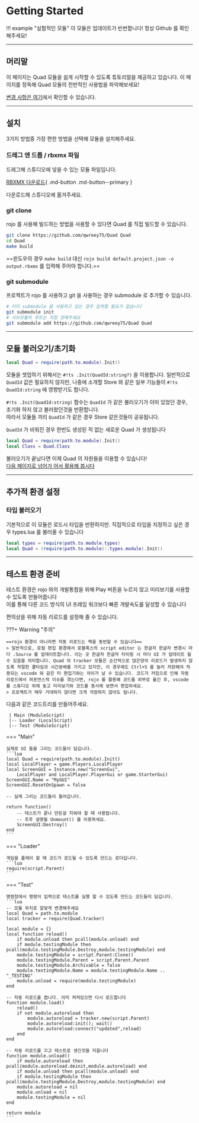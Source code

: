 
# Getting Started

!!! example "실험적인 모듈"
    이 모듈은 업데이트가 빈번합니다! 항상 Github 를 확인해주세요!

---

## 머리말

이 페이지는 Quad 모듈을 쉽게 시작할 수 있도록 튜토리얼을 제공하고 있습니다. 이 페이지를 정독해 Quad 모듈의 전반적인 사용법을 파악해보세요!  

[변경 사항은 여기](changelogs)에서 확인할 수 있습니다.  

---

## 설치

3가지 방법중 가장 편한 방법을 선택해 모듈을 설치해주세요.  

### 드레그 엔 드롭 / rbxmx 파일

드레그해 스튜디오에 넣을 수 있는 모듈 파일입니다.  

[RBXMX 다운로드](https://github.com/qwreey75/Quad/releases/latest/download/Quad.rbxmx){ .md-button .md-button--primary }  

다운로드해 스튜디오에 옮겨주세요.  

### git clone

rojo 를 사용해 빌드하는 방법을 사용할 수 있다면 Quad 를 직접 빌드할 수 있습니다.  

```sh
git clone https://github.com/qwreey75/Quad Quad
cd Quad
make build
```

==윈도우의 경우 `make build` 대신 `rojo build default.project.json -o output.rbxmx` 를 입력해 주어야 합니다.==  

### git submodule

프로젝트가 rojo 를 사용하고 git 을 사용하는 경우 submodule 로 추가할 수 있습니다.  

```sh
# 이미 submodule 을 사용하고 있는 경우 입력할 필요가 없습니다
git submodule init
# 서브모듈의 루트는 직접 정해주세요
git submodule add https://github.com/qwreey75/Quad Quad
```

---

## 모듈 불러오기/초기화

```lua
local Quad = require(path.to.module).Init()
```

모듈을 셋업하기 위해서는 `#!ts .Init(QuadId:string?)` 을 이용합니다. 일반적으로 `QuadId` 값은 필요하지 않지만, 나중에 소개할 Store 와 같은 일부 기능들이 `#!ts QuadId:string` 에 영향받기도 합니다.  

`#!ts .Init(QuadId:string)` 함수는 `QuadId` 가 같은 불러오기가 이미 있었던 경우, 초기화 하지 않고 불러왔던것을 반환합니다.  
따라서 모듈들 끼리 `QuadId` 가 같은 경우 Store 같은것들이 공유됩니다.  

`QuadId` 가 비워진 경우 한번도 생성된 적 없는 새로운 Quad 가 생성됩니다  

```lua
local Quad = require(path.to.module).Init()
local Class = Quad.Class
```

불러오기가 끝났다면 이제 Quad 의 자원들을 이용할 수 있습니다!  
[다음 페이지로 넘어가 어서 활용해 봅시다](./1_import)

---

## 추가적 환경 설정

### 타입 불러오기

기본적으로 이 모듈은 로드시 타입을 반환하지만. 직접적으로 타입을 지정하고 싶은 경우 types.lua 를 불러올 수 있습니다  

```lua
local types = require(path.to.module.types)
local Quad = (require(path.to.module)::types.module).Init()
```

---

## 테스트 환경 준비

테스트 환경은 rojo 와의 개발통합을 위해 Play 버튼을 누르지 않고 미리보기를 사용할 수 있도록 만들어줍니다  
이를 통해 다른 코드 방식의 UI 프레임 워크보다 빠른 개발속도를 달성할 수 있습니다  

편의상을 위해 자동 리로드를 설정해 줄 수 있습니다.  

???+ Warning "주의"

    ==rojo 환경이 아니라면 자동 리로드는 랙을 동반할 수 있습니다==  
    > 일반적으로, 로컬 편집 환경에서 로블록스의 script editor 는 한글자 한글자 변경시 마다 .Source 를 업데이트합니다. 이는 곳 한글자 한글자 타이핑 시 마다 UI 가 업데이트 될 수 있음을 의미합니다. Quad 의 tracker 모듈은 순간적으로 많은양의 리로드가 발생하지 않도록 적절한 쿨타임과 시간분배를 가지고 있지만, 이 경우에도 Ctrl+S 를 눌러 저장해야 적용되는 vscode 와 같은 타 편집기와는 차이가 날 수 있습니다. 코드가 커짐으로 인해 자동 리로드에서 퍼포먼스적 이슈를 겪는다면, rojo 를 활용해 코드를 외부로 옮긴 후, vscode 를 스튜디오 위에 놓고 미리보기와 코드를 동시에 보면서 편집하세요.  
    > 프로젝트가 매우 거대하지 않다면 크게 걱정하지 않아도 됩니다.  

다음과 같은 코드트리를 만들어주세요.

```
 | Main (ModuleScript)
 |-- Loader (LocalScript)
 |-- Test (ModuleScript)
```

=== "Main"

    실제로 UI 들을 그리는 코드들이 담깁니다.
    ```lua
    local Quad = require(path.to.module).Init()
    local LocalPlayer = game.Players.LocalPlayer
    local ScreenGUI = Instance.new("ScreenGui",
        LocalPlayer and LocalPlayer.PlayerGui or game.StarterGui)
    ScreenGUI.Name = "MyGUI"
    ScreenGUI.ResetOnSpawn = false

    -- 실제 그리는 코드들이 들어갑니다.

    return function()
        -- 테스트가 끝나 만든걸 지워야 할 때 사용됩니다.
        -- 추후 설명될 Unmount() 를 이용하세요.
        ScreenGUI:Destroy()
    end
    ```

=== "Loader"

    게임을 플레이 할 때 코드가 로드될 수 있도록 만드는 로더입니다.
    ```lua
    require(script.Parent)
    ```

=== "Test"

    명령창에서 명령어 입력으로 테스트를 실행 할 수 있도록 만드는 코드들이 담깁니다.
    ```lua
    -- 모듈 위치로 알맞게 변경해주세요
    local Quad = path.to.module
    local tracker = require(Quad.tracker)

    local module = {}
    local function reload()
        if module.unload then pcall(module.unload) end
        if module.testingModule then pcall(module.testingModule.Destroy,module.testingModule) end
        module.testingModule = script.Parent:Clone()
        module.testingModule.Parent = script.Parent.Parent
        module.testingModule.Archivable = false
        module.testingModule.Name = module.testingModule.Name .. "_TESTING"
        module.unload = require(module.testingModule)
    end

    -- 자동 리로드를 켭니다. 이미 켜져있으면 다시 로드합니다
    function module.load()
        reload()
        if not module.autoreload then
            module.autoreload = tracker.new(script.Parent)
            module.autoreload:init(); wait()
            module.autoreload:connect("updated",reload)
        end
    end

    -- 자동 리로드를 끄고 테스트로 생긴것을 지웁니다
    function module.unload()
        if module.autoreload then pcall(module.autoreload.deinit,module.autoreload) end
        if module.unload then pcall(module.unload) end
        if module.testingModule then pcall(module.testingModule.Destroy,module.testingModule) end
        module.autoreload = nil
        module.unload = nil
        module.testingModule = nil
    end

    return module
    ```
